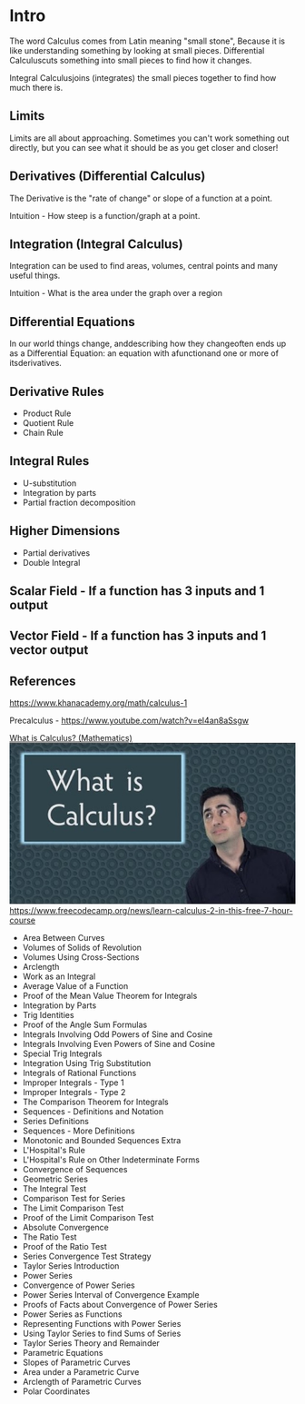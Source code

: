 # Intro

The word Calculus comes from Latin meaning "small stone", Because it is like understanding something by looking at small pieces.
Differential Calculuscuts something into small pieces to find how it changes.

Integral Calculusjoins (integrates) the small pieces together to find how much there is.

## Limits

Limits are all about approaching. Sometimes you can't work something out directly, but you can see what it should be as you get closer and closer!

## Derivatives (Differential Calculus)

The Derivative is the "rate of change" or slope of a function at a point.

Intuition - How steep is a function/graph at a point.

## Integration (Integral Calculus)

Integration can be used to find areas, volumes, central points and many useful things.

Intuition - What is the area under the graph over a region

## Differential Equations

In our world things change, anddescribing how they changeoften ends up as a Differential Equation: an equation with afunctionand one or more of itsderivatives.

## Derivative Rules

- Product Rule
- Quotient Rule
- Chain Rule

## Integral Rules

- U-substitution
- Integration by parts
- Partial fraction decomposition

## Higher Dimensions

- Partial derivatives
- Double Integral

## Scalar Field - If a function has 3 inputs and 1 output

## Vector Field - If a function has 3 inputs and 1 vector output

## References

<https://www.khanacademy.org/math/calculus-1>

Precalculus - <https://www.youtube.com/watch?v=eI4an8aSsgw>

[What is Calculus? (Mathematics)](https://www.youtube.com/watch?v=w3GV9pumczQ)
![image](media/Intro-image1.jpg)
<https://www.freecodecamp.org/news/learn-calculus-2-in-this-free-7-hour-course>

- Area Between Curves
- Volumes of Solids of Revolution
- Volumes Using Cross-Sections
- Arclength
- Work as an Integral
- Average Value of a Function
- Proof of the Mean Value Theorem for Integrals
- Integration by Parts
- Trig Identities
- Proof of the Angle Sum Formulas
- Integrals Involving Odd Powers of Sine and Cosine
- Integrals Involving Even Powers of Sine and Cosine
- Special Trig Integrals
- Integration Using Trig Substitution
- Integrals of Rational Functions
- Improper Integrals - Type 1
- Improper Integrals - Type 2
- The Comparison Theorem for Integrals
- Sequences - Definitions and Notation
- Series Definitions
- Sequences - More Definitions
- Monotonic and Bounded Sequences Extra
- L'Hospital's Rule
- L'Hospital's Rule on Other Indeterminate Forms
- Convergence of Sequences
- Geometric Series
- The Integral Test
- Comparison Test for Series
- The Limit Comparison Test
- Proof of the Limit Comparison Test
- Absolute Convergence
- The Ratio Test
- Proof of the Ratio Test
- Series Convergence Test Strategy
- Taylor Series Introduction
- Power Series
- Convergence of Power Series
- Power Series Interval of Convergence Example
- Proofs of Facts about Convergence of Power Series
- Power Series as Functions
- Representing Functions with Power Series
- Using Taylor Series to find Sums of Series
- Taylor Series Theory and Remainder
- Parametric Equations
- Slopes of Parametric Curves
- Area under a Parametric Curve
- Arclength of Parametric Curves
- Polar Coordinates
